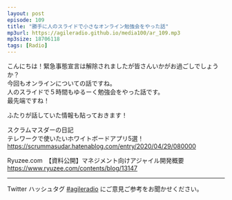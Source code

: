 ```yaml
---
layout: post
episode: 109
title: "勝手に人のスライドで小さなオンライン勉強会をやった話"
mp3url: https://agileradio.github.io/media100/ar_109.mp3
mp3size: 18706118
tags: [Radio]
---
```

  こんにちは！緊急事態宣言は解除されましたが皆さんいかがお過ごしでしょうか？  
今回もオンラインについての話ですね。  
人のスライドで５時間もゆるーく勉強会をやった話です。  
最先端ですね！  

ふたりが話していた情報も貼っておきます！  
  
スクラムマスダーの日記  
テレワークで使いたいホワイトボードアプリ5選！  
https://scrummasudar.hatenablog.com/entry/2020/04/29/080000  
  
Ryuzee.com　【資料公開】マネジメント向けアジャイル開発概要  
https://www.ryuzee.com/contents/blog/13147  


---  
  
Twitter ハッシュタグ [#agileradio](https://twitter.com/intent/tweet?hashtags=agileradio) にご意見ご参考をお聞かせください。  
